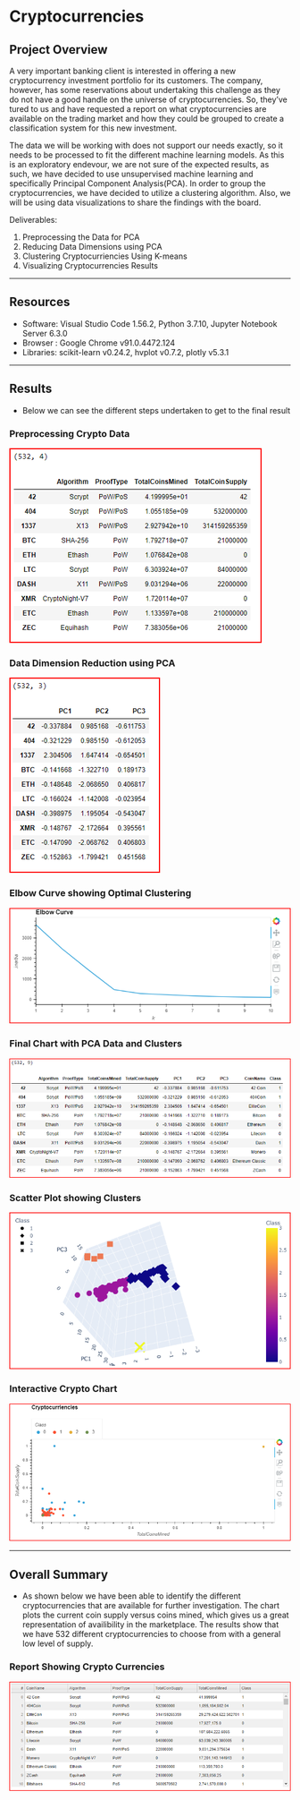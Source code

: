 # Cryptocurrencies

## Project Overview

A very important banking client is interested in offering a new cryptocurrency investment portfolio for its customers. The company, however, has some reservations about undertaking this challenge as they do not have a good handle on the universe of cryptocurrencies. So, they’ve tured to us and have requested a report on what cryptocurrencies are available on the trading market and how they could be grouped to create a classification system for this new investment.

The data we will be working with does not support our needs exactly, so it needs to be processed to fit the different machine learning models. As this is an exploratory endevour, we are not sure of the expected results, as such, we have decided to use unsupervised machine learning and specifically Principal Component Analysis(PCA). In order to group the cryptocurrencies, we have decided to utilize a clustering algorithm. Also, we will be using data visualizations to share the findings with the board.

Deliverables:
1. Preprocessing the Data for PCA
2. Reducing Data Dimensions using PCA
3. Clustering Cryptocurriencies Using K-means
4. Visualizing Cryptocurrencies Results

------------------------------------------------------------------------------------------------------------

## Resources

- Software: Visual Studio Code 1.56.2, Python 3.7.10, Jupyter Notebook Server 6.3.0
- Browser : Google Chrome v91.0.4472.124
- Libraries: scikit-learn v0.24.2, hvplot v0.7.2, plotly v5.3.1

------------------------------------------------------------------------------------------------------------

## Results
- Below we can see the different steps undertaken to get to the final result

### Preprocessing Crypto Data

![Image1](images/1PreProcessed_1.png)

### Data Dimension Reduction using PCA

![Image2](images/2DataComponents_1.png)

### Elbow Curve showing Optimal Clustering

![Image3](images/3ElbowCurve_1.png)

### Final Chart with PCA Data and Clusters

![Image4](images/4ClusteredData_1.png)

### Scatter Plot showing Clusters

![Image5](images/5CryptoResults_1.png)

### Interactive Crypto Chart

![Image6](images/7CryptoChart_1.png)

------------------------------------------------------------------------------------------------------------

## Overall Summary

- As shown below we have been able to identify the different cryptocurrencies that are available for further investigation. The chart plots the current coin supply versus coins mined, which gives us a great representation of availibility in the marketplace. The results show that we have 532 different cryptocurrencies to choose from with a general low level of supply.

### Report Showing Crypto Currencies

![Image6](images/6TradeableCrypto_1.png)